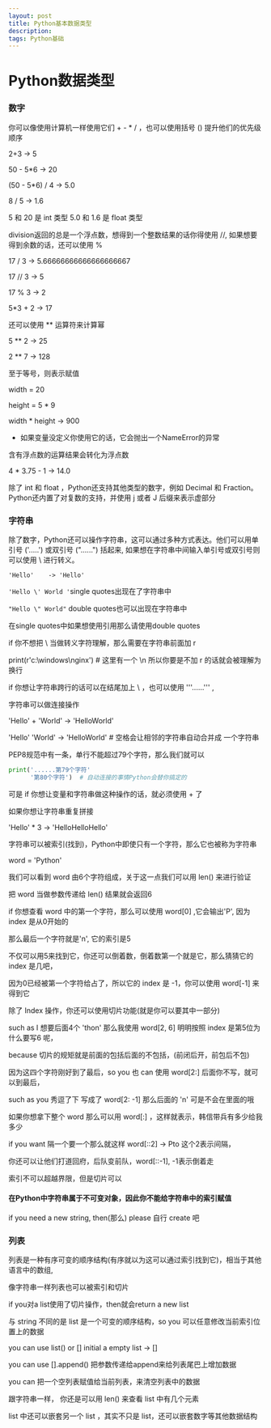 ```yaml
---
layout: post
title: Python基本数据类型
description: 
tags: Python基础
---
```

# Python数据类型

### 数字

你可以像使用计算机一样使用它们 + - * / ，也可以使用括号 () 提升他们的优先级顺序

2+3   -> 5

50 - 5*6   -> 20

(50 - 5*6)  / 4   -> 5.0

8 / 5    -> 1.6

5 和 20 是 int 类型 5.0 和 1.6 是 float 类型

division返回的总是一个浮点数，想得到一个整数结果的话你得使用 //, 如果想要得到余数的话，还可以使用 %

17 / 3    -> 5.66666666666666666667

17 // 3    -> 5

17 % 3    -> 2

5*3 + 2    -> 17

还可以使用 ** 运算符来计算幂

5 ** 2    -> 25

2 ** 7    -> 128

至于等号，则表示赋值

width = 20

height = 5 * 9

width * height    -> 900

- 如果变量没定义你使用它的话，它会抛出一个NameError的异常

含有浮点数的运算结果会转化为浮点数

4 * 3.75 - 1    -> 14.0 

除了 int 和 float ，Python还支持其他类型的数字，例如 Decimal 和 Fraction。Python还内置了对复数的支持，并使用 j 或者 J 后缀来表示虚部分

### 字符串

除了数字，Python还可以操作字符串，这可以通过多种方式表达。他们可以用单引号 ('.....') 或双引号 ("......") 括起来, 如果想在字符串中间输入单引号或双引号则可以使用 \ 进行转义。

```'Hello'    -> 'Hello'```

```'Hello \' World '```single quotes出现在了字符串中

```"Hello \" World"``` double quotes也可以出现在字符串中

在single quotes中如果想使用引用那么请使用double quotes

if 你不想把 \ 当做转义字符理解，那么需要在字符串前面加 r

print(r'c:\windows\nginx')  # 这里有一个 \n 所以你要是不加 r 的话就会被理解为换行

if 你想让字符串跨行的话可以在结尾加上 \ ，也可以使用 '''......''' ,

字符串可以做连接操作

'Hello' + 'World'    -> 'HelloWorld' 

'Hello' 'World'    -> 'HelloWorld'  # 空格会让相邻的字符串自动合并成 一个字符串

PEP8规范中有一条，单行不能超过79个字符，那么我们就可以

```python
print('......第79个字符'
	  '第80个字符')  # 自动连接的事情Python会替你搞定的
```

可是 if 你想让变量和字符串做这种操作的话，就必须使用 + 了

如果你想让字符串重复拼接

'Hello' * 3    -> 'HelloHelloHello'

字符串可以被索引(找到)，Python中即使只有一个字符，那么它也被称为字符串

word = 'Python'

我们可以看到 word 由6个字符组成，关于这一点我们可以用 len() 来进行验证

把 word 当做参数传递给 len() 结果就会返回6

if 你想查看 word 中的第一个字符，那么可以使用 word[0] ,它会输出'P', 因为 index 是从0开始的

那么最后一个字符就是'n', 它的索引是5

不仅可以用5来找到它，你还可以倒着数，倒着数第一个就是它，那么猜猜它的 index 是几吧，

因为0已经被第一个字符给占了，所以它的 index 是 -1，你可以使用 word[-1] 来得到它

除了 Index 操作，你还可以使用切片功能(就是你可以要其中一部分)

such as I 想要后面4个 'thon' 那么我使用 word[2, 6] 明明按照 index 是第5位为什么要写6 呢，

because 切片的规矩就是前面的包括后面的不包括，(前闭后开，前包后不包)

因为这四个字符刚好到了最后，so you 也 can 使用 word[2:] 后面你不写，就可以到最后，

such as you 秀逗了下 写成了 word[2: -1] 那么后面的 'n' 可是不会在里面的哦

如果你想拿下整个 word 那么可以用 word[:] ，这样就表示，韩信带兵有多少给我多少

if you want 隔一个要一个那么就这样 word[::2]    -> Pto 这个2表示间隔，

你还可以让他们打道回府，后队变前队，word[::-1], -1表示倒着走

索引不可以超越界限，但是切片可以

#### 在Python中字符串属于不可变对象，因此你不能给字符串中的索引赋值

if you need a new string, then(那么) please 自行 create 吧



### 列表

列表是一种有序可变的顺序结构(有序就以为这可以通过索引找到它)，相当于其他语言中的数组,

像字符串一样列表也可以被索引和切片

if you对a list使用了切片操作，then就会return a new list

与 string 不同的是 list 是一个可变的顺序结构，so you 可以任意修改当前索引位置上的数据

you can use list() or [] initial a empty list     -> []

you can use [].append() 把参数传递给append来给列表尾巴上增加数据

you can 把一个空列表赋值给当前列表，来清空列表中的数据

跟字符串一样， 你还是可以用 len() 来查看 list 中有几个元素

list 中还可以嵌套另一个 list ，其实不只是 list，还可以嵌套数字等其他数据结构

